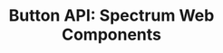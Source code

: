 ---
layout: api.njk
title: 'Button API: Spectrum Web Components'
displayName: Button
componentName: button
tags:
  - component-api
---